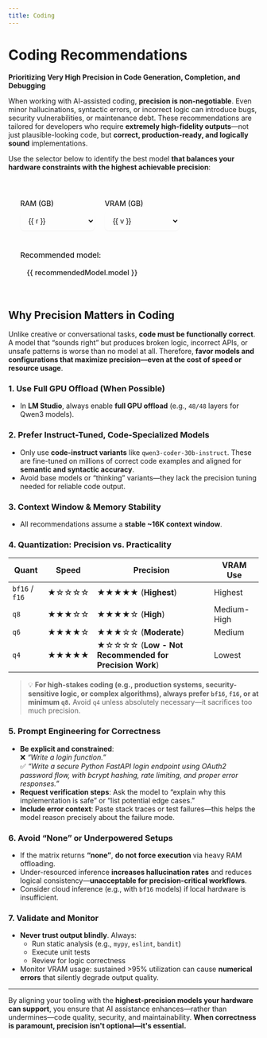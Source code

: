 ```yaml
---
title: Coding
---
```


# Coding Recommendations  
**Prioritizing Very High Precision in Code Generation, Completion, and Debugging**

When working with AI-assisted coding, **precision is non-negotiable**. Even minor hallucinations, syntactic errors, or incorrect logic can introduce bugs, security vulnerabilities, or maintenance debt. These recommendations are tailored for developers who require **extremely high-fidelity outputs**—not just plausible-looking code, but **correct, production-ready, and logically sound** implementations.

Use the selector below to identify the best model **that balances your hardware constraints with the highest achievable precision**:

<script setup>
import { ref, computed } from 'vue'

const ram = ref(16)
const vram = ref(8)

// Define the available options
const ramOptions = [16, 32, 64, 128]
const vramOptions = [0, 4, 6, 8, 12, 16, 24, 32]

// Define your recommendation rules here - much easier to maintain!
const recommendationRules = [
  { ramMin: 64, vramMin: 16, model: "Qwen3 Coder 30B A3B Instruct bf16", color: "var(--vp-c-green-2)", bg: "var(--vp-c-green-soft)" },
  
  { ramMin: 32, vramMin: 16, model: "Qwen3 Coder 30B A3B Instruct Q8", color: "var(--vp-c-green-2)", bg: "var(--vp-c-green-soft)" },
  
  { ramMin: 32, vramMin: 6, model: "Qwen3 Coder 30B A3B Instruct Q6", color: "var(--vp-c-yellow-2)", bg: "var(--vp-c-yellow-soft)" },
  
  { ramMin: 16, vramMin: 4, model: "Qwen3 4B Instruct 2507 BF16", color: "var(--vp-c-purple-2)", bg: "var(--vp-c-purple-soft)" },
]

const recommendedModel = computed(() => {
  // Find the first rule that matches the current RAM and VRAM
  const matchingRule = recommendationRules.find(rule => ram.value >= rule.ramMin && vram.value >= rule.vramMin)
  
  if (matchingRule) {
    return {
      model: matchingRule.model,
      color: matchingRule.color,
      bg: matchingRule.bg
    }
  }
  
  return {
    model: 'Not recommended',
    color: 'var(--vp-c-text-3)',
    bg: 'transparent'
  }
})

const isRecommended = computed(() => {
  return recommendedModel.value.model !== 'Not recommended'
})

/* Normalized detection + canonical classes */
const normalizedModel = computed(() => recommendedModel.value.model.toLowerCase())

const isBF16orGPTOSS = computed(() =>
  normalizedModel.value.includes('bf16') || normalizedModel.value.includes('gpt oss')
)

const isQ6orQ8 = computed(() =>
  normalizedModel.value.includes('q6') || normalizedModel.value.includes('q8')
)

const isQ4 = computed(() => normalizedModel.value.includes('q4'))

const is4b = computed(() => normalizedModel.value.includes('4b'))

const selectorClass = computed(() => {
  if (!isRecommended.value) return { 'not-recommended': true }
  if (is4b.value) return { 'recommended-4b': true }
  if (isBF16orGPTOSS.value) return { 'recommended-success': true }
  if (isQ6orQ8.value) return { 'recommended-caution': true }
  if (isQ4.value) return { 'recommended-warning': true }
  return {}
})

const modelNameClasses = computed(() => {
  if (!isRecommended.value) return { 'not-recommended': true }
  if (is4b.value) return { 'recommended-4b': true }
  if (isBF16orGPTOSS.value) return { 'recommended-success': true }
  if (isQ6orQ8.value) return { 'recommended-caution': true }
  if (isQ4.value) return { 'recommended-warning': true }
  return {}
})
</script>

<style scoped>
.model-selector {
  margin: 2rem 0;
  padding: 1.5rem;
  border-radius: 16px;
  background-color: var(--vp-code-block-bg);
  border: 2px solid var(--vp-c-border); /* Default border */
  font-size: 0.95rem;
  transition: border-color 0.3s ease;
  position: relative;
  overflow: hidden; /* Ensures background colors stay within bounds */
}

.model-selector::before {
  content: '';
  position: absolute;
  top: 0;
  left: 0;
  right: 0;
  height: 4px;
  background: linear-gradient(90deg, var(--vp-c-brand), var(--vp-c-green));
  /* Default gradient, will be overridden by JavaScript or specific class if needed */
}

/* Example: Specific border color based on recommendation */
.model-selector.recommended-success {
  border-color: var(--vp-c-green-2);
}
.model-selector.recommended-caution {
  border-color: var(--vp-c-yellow-2);
}
.model-selector.recommended-warning {
  border-color: var(--vp-c-orange-2);
}
.model-selector.recommended-4b {
  border-color: var(--vp-c-purple-2);
}

.model-selector h3 {
  margin-top: 0;
  margin-bottom: 1.25rem;
  font-weight: 600;
  color: var(--vp-c-text-1);
}

.controls {
  display: flex;
  flex-wrap: wrap;
  gap: 1.25rem;
  margin-bottom: 1.5rem;
}

.control-group {
  display: flex;
  flex-direction: column;
  min-width: 150px;
}

.control-group label {
  font-weight: 500;
  margin-bottom: 0.5rem;
  color: var(--vp-c-text-1);
  font-size: 0.9rem;
}

.control-group select {
  padding: 0.6rem 0.8rem;
  border: 1px solid var(--vp-c-border);
  border-radius: 8px;
  background: var(--vp-c-bg);
  color: var(--vp-c-text-1);
  font-size: 0.95rem;
  transition: all 0.2s ease;
  box-shadow: 0 1px 2px rgba(0, 0, 0, 0.05);
}

.control-group select:hover {
  border-color: var(--vp-c-brand-lighter);
}

.control-group select:focus {
  outline: none;
  border-color: var(--vp-c-brand);
  box-shadow: 0 0 0 3px rgba(66, 133, 244, 0.25);
}

.result {
  padding-top: 1rem;
  border-top: 1px solid var(--vp-c-divider);
}

.result strong {
  display: block;
  margin-bottom: 0.5rem;
  font-weight: 500;
  color: var(--vp-c-text-1);
}

.result .model-name {
  display: inline-block;
  padding: 0.5rem 0.75rem;
  border-radius: 8px;
  font-family: var(--vp-font-family-mono);
  font-size: 0.95em;
  font-weight: 500;
  transition: all 0.3s ease;
  border: 1px solid transparent; /* Default border */
}

.result .model-name.not-recommended {
  color: var(--vp-c-text-3);
  background: var(--vp-c-bg-soft);
  border-color: var(--vp-c-text-3);
  font-style: italic;
}

/* Dynamically applied styles based on recommendation level */
.result .model-name.recommended-success {
  background-color: var(--vp-c-green-soft);
  color: var(--vp-c-green-2);
  border-color: var(--vp-c-green-2);
}
 
.result .model-name.recommended-caution {
  background-color: var(--vp-c-yellow-soft);
  color: var(--vp-c-yellow-2);
  border-color: var(--vp-c-yellow-2);
}
 
.result .model-name.recommended-warning {
  background-color: var(--vp-c-orange-soft);
  color: var(--vp-c-orange-2);
  border-color: var(--vp-c-orange-2);
}
 
.result .model-name.recommended-4b {
  background-color: var(--vp-c-purple-soft);
  color: var(--vp-c-purple-2);
  border-color: var(--vp-c-purple-2);
}
 
</style>

<div class="model-selector" :class="selectorClass">
  <div class="controls">
    <div class="control-group">
      <label for="ram-select">RAM (GB)</label>
      <select id="ram-select" v-model.number="ram">
        <option v-for="r in ramOptions" :key="r" :value="r">{{ r }}</option>
      </select>
    </div>
    <div class="control-group">
      <label for="vram-select">VRAM (GB)</label>
      <select id="vram-select" v-model.number="vram">
        <option v-for="v in vramOptions" :key="v" :value="v">{{ v }}</option>
      </select>
    </div>
  </div>

  <div class="result">
    <strong>Recommended model:</strong>
    <span
      class="model-name"
      :class="modelNameClasses"
      :style="{ backgroundColor: recommendedModel.bg, color: recommendedModel.color }"
    >
      {{ recommendedModel.model }}
    </span>
  </div>
</div>

## Why Precision Matters in Coding

Unlike creative or conversational tasks, **code must be functionally correct**. A model that “sounds right” but produces broken logic, incorrect APIs, or unsafe patterns is worse than no model at all. Therefore, **favor models and configurations that maximize precision—even at the cost of speed or resource usage**.

### 1. **Use Full GPU Offload (When Possible)**
- In **LM Studio**, always enable **full GPU offload** (e.g., `48/48` layers for Qwen3 models).

### 2. **Prefer Instruct-Tuned, Code-Specialized Models**
- Only use **code-instruct variants** like `qwen3-coder-30b-instruct`. These are fine-tuned on millions of correct code examples and aligned for **semantic and syntactic accuracy**.
- Avoid base models or “thinking” variants—they lack the precision tuning needed for reliable code output.

### 3. **Context Window & Memory Stability**
- All recommendations assume a **stable ~16K context window**.

### 4. **Quantization: Precision vs. Practicality**
| Quant | Speed | **Precision** | VRAM Use |
|------|-------|--------------|--------|
| `bf16` / `f16` | ★☆☆☆☆ | ★★★★★ (**Highest**) | Highest |
| `q8` | ★★★☆☆ | ★★★★☆ (**High**) | Medium-High |
| `q6` | ★★★★☆ | ★★★☆☆ (**Moderate**) | Medium |
| `q4` | ★★★★★ | ★☆☆☆☆ (**Low - Not Recommended for Precision Work**) | Lowest |

> 💡 **For high-stakes coding (e.g., production systems, security-sensitive logic, or complex algorithms), always prefer `bf16`, `f16`, or at minimum `q8`.** Avoid `q4` unless absolutely necessary—it sacrifices too much precision.

### 5. **Prompt Engineering for Correctness**
- **Be explicit and constrained**:  
  ❌ _“Write a login function.”_  
  ✅ _“Write a secure Python FastAPI login endpoint using OAuth2 password flow, with bcrypt hashing, rate limiting, and proper error responses.”_
- **Request verification steps**: Ask the model to “explain why this implementation is safe” or “list potential edge cases.”
- **Include error context**: Paste stack traces or test failures—this helps the model reason precisely about the failure mode.

### 6. **Avoid “None” or Underpowered Setups**
- If the matrix returns **“none”**, **do not force execution** via heavy RAM offloading.
- Under-resourced inference **increases hallucination rates** and reduces logical consistency—**unacceptable for precision-critical workflows**.
- Consider cloud inference (e.g., with `bf16` models) if local hardware is insufficient.

### 7. **Validate and Monitor**
- **Never trust output blindly**. Always:
  - Run static analysis (e.g., `mypy`, `eslint`, `bandit`)
  - Execute unit tests
  - Review for logic correctness
- Monitor VRAM usage: sustained >95% utilization can cause **numerical errors** that silently degrade output quality.

---

By aligning your tooling with the **highest-precision models your hardware can support**, you ensure that AI assistance enhances—rather than undermines—code quality, security, and maintainability. **When correctness is paramount, precision isn't optional—it's essential.**